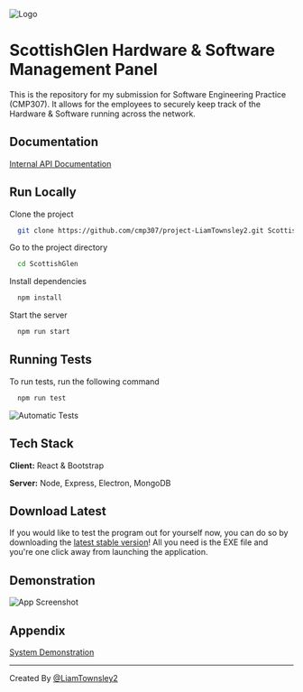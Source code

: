 
![Logo](https://i.imgur.com/ZIL6Yos.png)


# ScottishGlen Hardware & Software Management Panel

This is the repository for my submission for Software Engineering Practice (CMP307). It allows for the employees to securely keep track of the Hardware & Software running across the network.



## Documentation

[Internal API Documentation](https://liams-organization-5.gitbook.io/scottishglen/)


## Run Locally

Clone the project

```bash
  git clone https://github.com/cmp307/project-LiamTownsley2.git ScottishGlen
```

Go to the project directory

```bash
  cd ScottishGlen
```

Install dependencies

```bash
  npm install
```

Start the server

```bash
  npm run start
```


## Running Tests

To run tests, run the following command

```bash
  npm run test
```

![Automatic Tests](https://i.imgur.com/jbD5nd3.gif)

## Tech Stack

**Client:** React & Bootstrap

**Server:** Node, Express, Electron, MongoDB


## Download Latest
If you would like to test the program out for yourself now, you can do so by downloading the [latest stable version](https://github.com/cmp307/project-LiamTownsley2/releases/latest)! All you need is the EXE file and you're one click away from launching the application.
## Demonstration

![App Screenshot](https://i.imgur.com/djSpm80.gif)


## Appendix

[System Demonstration](https://youtu.be/pM0_ZO7wtjE)

***

Created By [@LiamTownsley2](https://www.github.com/LiamTownsley2)
